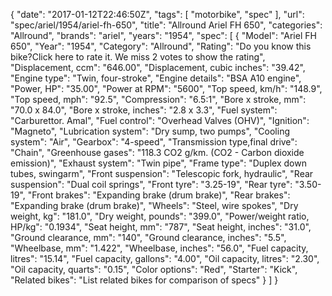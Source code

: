 {
    "date": "2017-01-12T22:46:50Z",
    "tags": [
        "motorbike",
        "spec"
    ],
    "url": "spec\/ariel\/1954\/ariel-fh-650",
    "title": "Allround Ariel FH 650",
    "categories": "Allround",
    "brands": "ariel",
    "years": "1954",
    "spec": [
        {
            "Model": "Ariel FH 650",
            "Year": "1954",
            "Category": "Allround",
            "Rating": "Do you know this bike?Click here to rate it. We miss 2 votes to show the rating",
            "Displacement, ccm": "646.00",
            "Displacement, cubic inches": "39.42",
            "Engine type": "Twin, four-stroke",
            "Engine details": "BSA A10 engine",
            "Power, HP": "35.00",
            "Power at RPM": "5600",
            "Top speed, km\/h": "148.9",
            "Top speed, mph": "92.5",
            "Compression": "6.5:1",
            "Bore x stroke, mm": "70.0 x 84.0",
            "Bore x stroke, inches": "2.8 x 3.3",
            "Fuel system": "Carburettor. Amal",
            "Fuel control": "Overhead Valves (OHV)",
            "Ignition": "Magneto",
            "Lubrication system": "Dry sump, two pumps",
            "Cooling system": "Air",
            "Gearbox": "4-speed",
            "Transmission type,final drive": "Chain",
            "Greenhouse gases": "118.3 CO2 g\/km. (CO2 - Carbon dioxide emission)",
            "Exhaust system": "Twin pipe",
            "Frame type": "Duplex down tubes, swingarm",
            "Front suspension": "Telescopic fork, hydraulic",
            "Rear suspension": "Dual coil springs",
            "Front tyre": "3.25-19",
            "Rear tyre": "3.50-19",
            "Front brakes": "Expanding brake (drum brake)",
            "Rear brakes": "Expanding brake (drum brake)",
            "Wheels": "Steel, wire spokes",
            "Dry weight, kg": "181.0",
            "Dry weight, pounds": "399.0",
            "Power\/weight ratio, HP\/kg": "0.1934",
            "Seat height, mm": "787",
            "Seat height, inches": "31.0",
            "Ground clearance, mm": "140",
            "Ground clearance, inches": "5.5",
            "Wheelbase, mm": "1.422",
            "Wheelbase, inches": "56.0",
            "Fuel capacity, litres": "15.14",
            "Fuel capacity, gallons": "4.00",
            "Oil capacity, litres": "2.30",
            "Oil capacity, quarts": "0.15",
            "Color options": "Red",
            "Starter": "Kick",
            "Related bikes": "List related bikes for comparison of specs"
        }
    ]
}